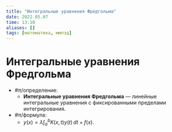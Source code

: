 ```yaml
---
title: "Интегральные уравнения Фредгольма"
date: 2022.05.07
time: 13:10
aliases: []
tags: [математика, ммпэд]
---
```


# Интегральные уравнения Фредгольма

- #π/определение:
	- **Интегральные уравнения Фредгольма** — линейные интегральные уравнения с фиксированными пределами интегрирования.
- #π/формула:
	- $\displaystyle y(x)=\lambda \int_{a}^{b} K(x,t)y(t) \, dt + f(x)$.

